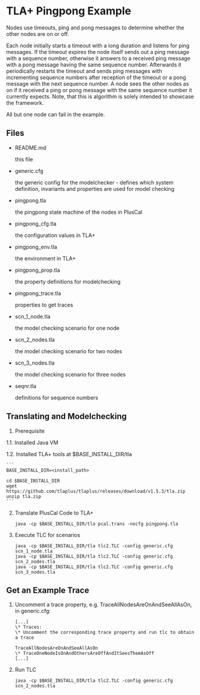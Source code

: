 TLA+ Pingpong Example
=====================

Nodes use timeouts, ping and pong messages to determine whether the other nodes
are on or off. 

Each node initially starts a timeout with a long duration and listens for ping
messages. If the timeout expires the node itself sends out a ping message with
a sequence number, otherwise it answers to a received ping message with a pong
message having the same sequence number. Afterwards it periodically restarts
the timeout and sends ping messages with incrementing sequence numbers after
reception of the timeout or a pong message with the next sequence number. A
node sees the other nodes as on if it received a ping or pong message with the
same sequence number it currently expects. Note, that this is algorithm is
solely intended to showcase the framework.

All but one node can fail in the example.


Files
-----

+ README.md

    this file

+ generic.cfg

    the generic config for the modelchecker - defines which system
    definition, invariants and properties are used for model checking

+ pingpong.tla

    the pingpong state machine of the nodes in PlusCal

+ pingpong_cfg.tla

    the configuration values in TLA+

+ pingpong_env.tla

    the environment in TLA+

+ pingpong_prop.tla

    the property definitions for modelchecking

+ pingpong_trace.tla

    properties to get traces

+ scn_1_node.tla

    the model checking scenario for one node

+ scn_2_nodes.tla

    the model checking scenario for two nodes

+ scn_3_nodes.tla

    the model checking scenario for three nodes

+ seqnr.tla

    definitions for sequence numbers


Translating and Modelchecking
-----------------------------

1. Prerequisite

  1.1. Installed Java VM

  1.2. Installed TLA+ tools at $BASE_INSTALL_DIR/tla

    ```
    BASE_INSTALL_DIR=<install_path>

    cd $BASE_INSTALL_DIR  
    wget https://github.com/tlaplus/tlaplus/releases/download/v1.5.3/tla.zip  
    unzip tla.zip
    ```

2. Translate PlusCal Code to TLA+

    ```
    java -cp $BASE_INSTALL_DIR/tla pcal.trans -nocfg pingpong.tla
    ```


3. Execute TLC for scenarios

    ```
    java -cp $BASE_INSTALL_DIR/tla tlc2.TLC -config generic.cfg scn_1_node.tla  
    java -cp $BASE_INSTALL_DIR/tla tlc2.TLC -config generic.cfg scn_2_nodes.tla  
    java -cp $BASE_INSTALL_DIR/tla tlc2.TLC -config generic.cfg scn_3_nodes.tla
    ```

Get an Example Trace
--------------------

1. Uncomment a trace property, e.g. TraceAllNodesAreOnAndSeeAllAsOn, in
   generic.cfg:
    
    ```
    [...]
    \* Traces:
    \* Uncomment the corresponding trace property and run tlc to obtain a trace

    TraceAllNodesAreOnAndSeeAllAsOn
    \* TraceOneNodeIsOnAndOthersAreOffAndItSeesThemAsOff
    [...]
    ```    

2. Run TLC

    ```
    java -cp $BASE_INSTALL_DIR/tla tlc2.TLC -config generic.cfg scn_2_nodes.tla  
    ```    

